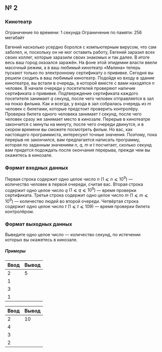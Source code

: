 ## № 2
### Кинотеатр
Ограничение по времени: $1$ секунда
Ограничение по памяти: $256$ мегабайт

Евгений насколько усердно боролся с компьютерным вирусом, что сам заболел, и, поскольку он не мог оставить работу, Евгений заразил всех своих коллег, которые заразили своих знакомых и так далее. В итоге весь ваш город оказался заражён. На фоне этой эпидемии власти ввели масочный режим, а в ваш любимый кинотеатр «Малина» теперь пускают только по электронному сертификату о прививке.
Сегодня вы решили сходить в ваш любимый кинотеатр. Подойдя ко входу в здание кинотеатра, вы встали в очередь, в которой вместе с вами находятся _n_ человек. В начале очереди у посетителей проверяют наличие сертификата о прививке. Подтверждение сертификата каждого посетителя занимает _q_ секунд, после чего человек отправляется в зал на показ фильма. Как и всегда, у входа в зал собралась очередь из _m_ человек с билетами, которые предстоит проверить контролёру. Проверка билета одного человека занимает _t_ секунд, после чего человек сразу же занимает место в кинозале.
Перерыв в кинотеатре закончится с минуты на минуту, после чего очереди двинутся, и в скором времени вы сможете посмотреть фильм. Но вас, как настоящего программиста, интересуют точные значения. Поэтому, пока перерыв не закончился, вам предлагается написать программу, которая по заданным значениям _n_, _q_, _m_ и _t_ посчитает, сколько секунд вам придется подождать после окончания перерыва, прежде чем вы окажетесь в кинозале.

### Формат входных данных
Первая строка содержит одно целое число _n_ $(1⩽n⩽10^9)$ &mdash; количество человек в первой очереди, считая вас.
Вторая строка содержит одно целое число _q_ $(1⩽q⩽10^9)$ &mdash; время проверки сертификата.
Третья строка содержит одно целое число _m_ $(1⩽m⩽10^9)$ &mdash; количество людей во второй очереди.
Четвёртая строка содержит одно целое число _t_ $(1⩽t⩽109)$ &mdash; время проверки билета контролёром.

### Формат выходных данных
Выведите одно целое число &mdash; количество секунд, по истечении которых вы окажетесь в кинозале.

##### Примеры

| Ввод | Вывод |
|------|-------|
| 2    | 5   |
| 1  |       |
| 3    |   |
| 1 |       |

| Ввод | Вывод |
|------|-------|
| 2    | 10   |
| 4  |       |
| 3    |   |
| 2 |       |
